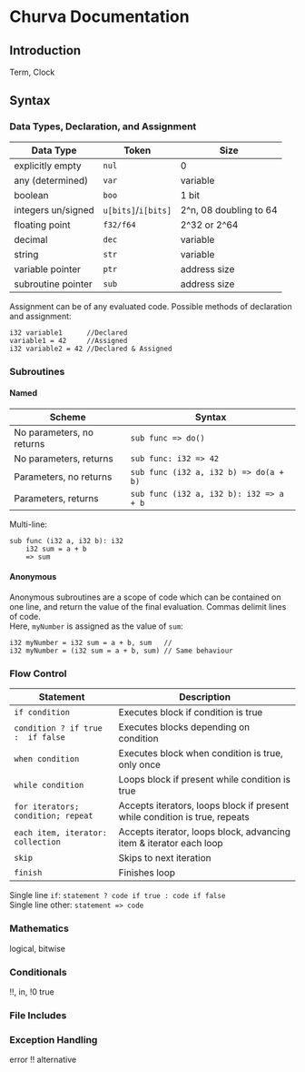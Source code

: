 # Churva Documentation

## Introduction
Term, Clock

## Syntax
### Data Types, Declaration, and Assignment

| Data Type          | Token               | Size                   |
| ------------------ | ------------------- | ---------------------- |
| explicitly empty   | `nul`               | 0                      |
| any (determined)   | `var`               | variable               |
| boolean            | `boo`               | 1 bit                  |
| integers un/signed | `u[bits]`/`i[bits]` | 2^n, 08 doubling to 64 |
| floating point     | `f32/f64`           | 2^32 or 2^64           |
| decimal            | `dec`               | variable               |
| string             | `str`               | variable               |
| variable pointer   | `ptr`               | address size           |
| subroutine pointer | `sub`               | address size           |

Assignment can be of any evaluated code. Possible methods of declaration and assignment:

    i32 variable1      //Declared
	variable1 = 42     //Assigned
	i32 variable2 = 42 //Declared & Assigned


### Subroutines

#### Named

| Scheme                    | Syntax                                                 |
| ------------------------- | ------------------------------------------------------ |
| No parameters, no returns | `sub func => do()`                                     |
| No parameters, returns    | `sub func: i32 => 42`                                  |
| Parameters, no returns    | `sub func (i32 a, i32 b) => do(a + b)`                 |
| Parameters, returns       | `sub func (i32 a, i32 b): i32 => a + b`                |

Multi-line:

    sub func (i32 a, i32 b): i32 
        i32 sum = a + b
        => sum

#### Anonymous

Anonymous subroutines are a scope of code which can be contained on one line, and return the value of the final evaluation. Commas delimit lines of code.  
Here, `myNumber` is assigned as the value of `sum`:

    i32 myNumber = i32 sum = a + b, sum   //
	i32 myNumber = (i32 sum = a + b, sum) // Same behaviour

### Flow Control

| Statement                          | Description                                                                |
| ---------------------------------- | -------------------------------------------------------------------------- |
| `if condition`                     | Executes block if condition is true                                        |
| `condition ? if true :  if false`  | Executes blocks depending on condition                                     |
| `when condition`                   | Executes block when condition is true, only once                           |
| `while condition`                  | Loops block if present while condition is true                             |
| `for iterators; condition; repeat` | Accepts iterators, loops block if present while condition is true, repeats |
| `each item, iterator: collection`  | Accepts iterator, loops block, advancing item & iterator each loop         |
| `skip`                             | Skips to next iteration                                                    |
| `finish`                           | Finishes loop                                                              |

Single line `if`: `statement ? code if true : code if false`  
Single line other: `statement => code`

### Mathematics
logical, bitwise

### Conditionals
!!, in, !0 true

### File Includes

### Exception Handling
error !! alternative